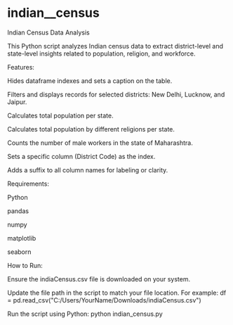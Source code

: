 # indian__census
Indian Census Data Analysis 

This Python script analyzes Indian census data to extract district-level and state-level insights related to population, religion, and workforce.

Features:

Hides dataframe indexes and sets a caption on the table.

Filters and displays records for selected districts: New Delhi, Lucknow, and Jaipur.

Calculates total population per state.

Calculates total population by different religions per state.

Counts the number of male workers in the state of Maharashtra.

Sets a specific column (District Code) as the index.

Adds a suffix to all column names for labeling or clarity.

Requirements:

Python

pandas

numpy

matplotlib

seaborn

How to Run:

Ensure the indiaCensus.csv file is downloaded on your system.

Update the file path in the script to match your file location. For example:
df = pd.read_csv("C:/Users/YourName/Downloads/indiaCensus.csv")

Run the script using Python:
python indian_census.py
